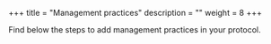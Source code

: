 +++
title = "Management practices"
description = ""
weight = 8
+++


Find below the steps to add management practices in your protocol.
